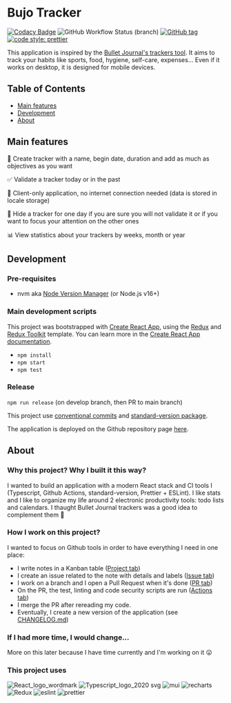 # Bujo Tracker

[![Codacy Badge](https://app.codacy.com/project/badge/Grade/9f4ce0a620d94a07aad5190f009b9b79)](https://www.codacy.com/gh/Clm-Roig/bujo-tracker/dashboard?utm_source=github.com&utm_medium=referral&utm_content=Clm-Roig/bujo-tracker&utm_campaign=Badge_Grade)
![GitHub Workflow Status (branch)](https://img.shields.io/github/workflow/status/clm-roig/bujo-tracker/Build%20&%20test/develop)
[![GitHub tag](https://img.shields.io/github/tag/clm-roig/bujo-tracker?include_prereleases=&sort=semver&color=blue)](https://github.com/clm-roig/bujo-tracker/releases/)
[![code style: prettier](https://img.shields.io/badge/code_style-prettier-yellow.svg)](https://github.com/prettier/prettier)

This application is inspired by the [Bullet Journal's trackers tool](https://diaryofajournalplanner.com/bullet-journal-habit-tracker/). It aims to track your habits like sports, food, hygiene, self-care, expenses... Even if it works on desktop, it is designed for mobile devices.

## Table of Contents

- [Main features](#main-features)
- [Development](#development)
- [About](#about)

## Main features

📄 Create tracker with a name, begin date, duration and add as much as objectives as you want

✅ Validate a tracker today or in the past

🚀 Client-only application, no internet connection needed (data is stored in locale storage)

👻 Hide a tracker for one day if you are sure you will not validate it or if you want to focus your attention on the other ones

📊 View statistics about your trackers by weeks, month or year

## Development

### Pre-requisites

- nvm aka [Node Version Manager](https://github.com/nvm-sh/nvm) (or Node.js v16+)

### Main development scripts

This project was bootstrapped with [Create React App](https://github.com/facebook/create-react-app), using the [Redux](https://redux.js.org/) and [Redux Toolkit](https://redux-toolkit.js.org/) template. You can learn more in the [Create React App documentation](https://facebook.github.io/create-react-app/docs/getting-started).

- `npm install`
- `npm start`
- `npm test`

### Release

`npm run release` (on develop branch, then PR to main branch)

This project use [conventional commits](https://www.conventionalcommits.org/en/v1.0.0/) and [standard-version package](https://github.com/conventional-changelog/standard-version).

The application is deployed on the Github repository page [here](https://clm-roig.github.io/bujo-tracker/).

## About

### Why this project? Why I built it this way?

I wanted to build an application with a modern React stack and CI tools I (Typescript, Github Actions, standard-version, Prettier + ESLint). I like stats and I like to organize my life around 2 electronic productivity tools: todo lists and calendars. I thaught Bullet Journal trackers was a good idea to complement them 🙂

### How I work on this project?

I wanted to focus on Github tools in order to have everything I need in one place:

- I write notes in a Kanban table ([Project tab](https://github.com/Clm-Roig/bujo-tracker/projects?type=beta))
- I create an issue related to the note with details and labels ([Issue tab](https://github.com/Clm-Roig/bujo-tracker/issues))
- I work on a branch and I open a Pull Request when it's done ([PR tab](https://github.com/Clm-Roig/bujo-tracker/pulls))
- On the PR, the test, linting and code security scripts are run ([Actions tab](https://github.com/Clm-Roig/bujo-tracker/actions))
- I merge the PR after rereading my code.
- Eventually, I create a new version of the application (see [CHANGELOG.md](https://github.com/Clm-Roig/bujo-tracker/blob/develop/CHANGELOG.md))

### If I had more time, I would change...

More on this later because I have time currently and I'm working on it 😛

### This project uses

![React_logo_wordmark](https://user-images.githubusercontent.com/20704943/164058596-3816998c-7d62-4ac9-89ce-e46cb61213db.png)
![Typescript_logo_2020 svg](https://user-images.githubusercontent.com/20704943/164058603-56bfd228-bfd1-4112-9931-055d48ef0b27.png)
![mui](https://user-images.githubusercontent.com/20704943/164058591-79c197bf-b4b4-4b5d-88ac-17c97de793d5.png)
![recharts](https://user-images.githubusercontent.com/20704943/164058599-affd54c1-d7a8-4980-a142-5a0f1b4c8a95.png)
![Redux](https://user-images.githubusercontent.com/20704943/164058602-b96af456-1e2b-4895-a12e-11b8084dc432.png)
![eslint](https://user-images.githubusercontent.com/20704943/164058589-a52b0210-1f47-4d8e-a04a-3eff1976dcb7.png)
![prettier](https://user-images.githubusercontent.com/20704943/164058595-b2912e5f-1eaa-4200-9cc6-4b84b23804f6.png)
